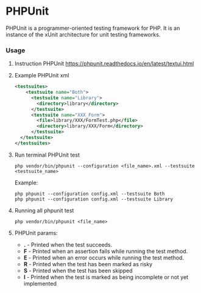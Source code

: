 PHPUnit
====

PHPUnit is a programmer-oriented testing framework for PHP.
It is an instance of the xUnit architecture for unit testing frameworks.

### Usage

1. Instruction PHPUnit https://phpunit.readthedocs.io/en/latest/textui.html

1. Example PHPUnit xml
    ```xml phpunit.xml
    <testsuites>
        <testsuite name="Both">
          <testsuite name="Library">
            <directory>library</directory>
          </testsuite>
          <testsuite name="XXX_Form">
            <file>library/XXX/FormTest.php</file>
            <directory>library/XXX/Form</directory>
          </testsuite>
      </testsuite>
    </testsuites>
    ```

1. Run terminal PHPUnit test
    ```shell
    php vendor/bin/phpunit --configuration <file_name>.xml --testsuite <testsuite_name>
    ```

    Example:
    ```shell
    php phpunit --configuration config.xml --testsuite Both
    php phpunit --configuration config.xml --testsuite Library
    ```

1. Running all phpunit test
    ```shell
    php vendor/bin/phpunit <file_name>
    ```

1. PHPUnit params:
    * **.** - Printed when the test succeeds.
    * **F** - Printed when an assertion fails while running the test method.
    * **E** - Printed when an error occurs while running the test method.
    * **R** - Printed when the test has been marked as risky
    * **S** - Printed when the test has been skipped
    * **I** - Printed when the test is marked as being incomplete or not yet implemented
